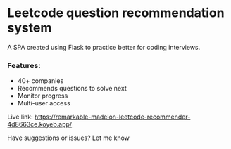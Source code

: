 # Leetcode question recommendation system

A SPA created using Flask to practice better for coding interviews.

### Features:
- 40+ companies
- Recommends questions to solve next
- Monitor progress
- Multi-user access
  

Live link: https://remarkable-madelon-leetcode-recommender-4d8663ce.koyeb.app/


Have suggestions or issues? Let me know
